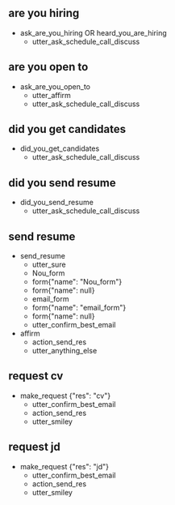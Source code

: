 ## are you hiring
* ask_are_you_hiring OR heard_you_are_hiring
  - utter_ask_schedule_call_discuss

## are you open to
* ask_are_you_open_to
  - utter_affirm
  - utter_ask_schedule_call_discuss

## did you get candidates
* did_you_get_candidates
  - utter_ask_schedule_call_discuss

## did you send resume
* did_you_send_resume
  - utter_ask_schedule_call_discuss

## send resume
* send_resume
  - utter_sure
  - Nou_form
  - form{"name": "Nou_form"}
  - form{"name": null}
  - email_form
  - form{"name": "email_form"}
  - form{"name": null}
  - utter_confirm_best_email
* affirm
  - action_send_res
  - utter_anything_else

## request cv
* make_request {"res": "cv"}
  - utter_confirm_best_email
  - action_send_res  
  - utter_smiley

## request jd
* make_request {"res": "jd"}
  - utter_confirm_best_email
  - action_send_res
  - utter_smiley
